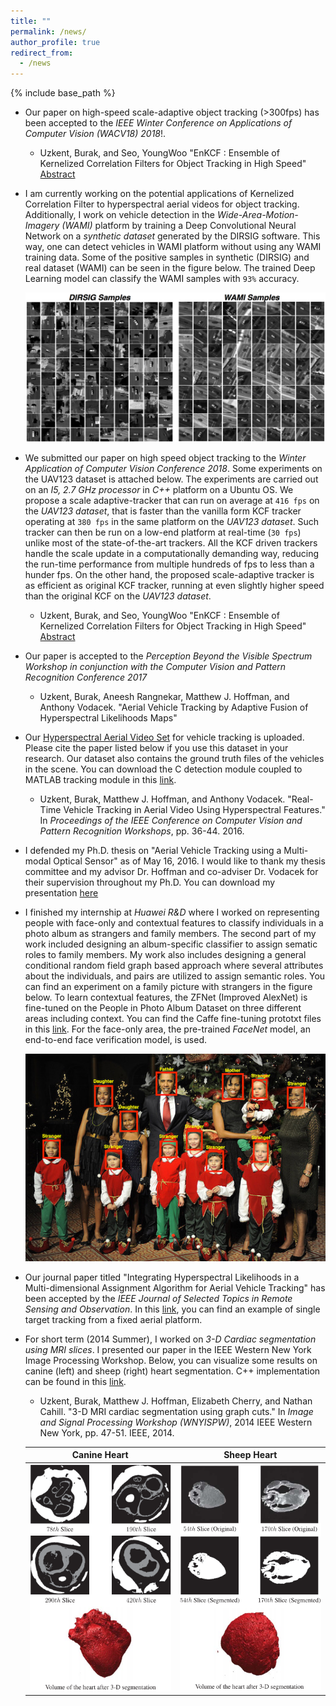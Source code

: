 ```yaml
---
title: ""
permalink: /news/
author_profile: true
redirect_from:
  - /news
---
```


{% include base_path %}

- Our paper on high-speed scale-adaptive object tracking (>300fps) has been accepted to the *IEEE Winter Conference on Applications of Computer Vision (WACV18) 2018*!. 

	- Uzkent, Burak, and Seo, YoungWoo "EnKCF : Ensemble of Kernelized Correlation Filters for Object Tracking in High Speed" [Abstract](abstract_wacv18.pdf)

- I am currently working on the potential applications of Kernelized Correlation Filter to hyperspectral aerial videos for object tracking. Additionally, I work on vehicle detection in the *Wide-Area-Motion-Imagery (WAMI)* platform by training a Deep Convolutional Neural Network on a *synthetic dataset* generated by the DIRSIG software. This way, one can detect vehicles in WAMI platform without using any WAMI training data. Some of the positive samples in synthetic (DIRSIG) and real dataset (WAMI) can be seen in the figure below. The trained Deep Learning model can classify the WAMI samples with `93%` accuracy.

	![positive_samples](../images/positives_vehicle_detection.jpg)

- We submitted our paper on high speed object tracking to the *Winter Application of Computer Vision Conference 2018*. Some experiments on the UAV123 dataset is attached below. The experiments are carried out on an *I5, 2.7 GHz processor* in *C++* platform on a Ubuntu OS. We propose a scale adaptive-tracker that can run on average at `416 fps` on the *UAV123 dataset*, that is faster than the vanilla form KCF tracker operating at `380 fps` in the same platform on the *UAV123 dataset*. Such tracker can then be run on a low-end platform at real-time (`30 fps`) unlike most of the state-of-the-art trackers. All the KCF driven trackers handle the scale update in a computationally demanding way, reducing the run-time performance from multiple hundreds of fps to less than a hunder fps. On the other hand, the proposed scale-adaptive tracker is as efficient as original KCF tracker, running at even slightly higher speed than the original KCF on the *UAV123 dataset*.

	- Uzkent, Burak, and Seo, YoungWoo "EnKCF : Ensemble of Kernelized Correlation Filters for Object Tracking in High Speed" [Abstract](abstract_wacv18.pdf)

- Our paper is accepted to the *Perception Beyond the Visible Spectrum Workshop in conjunction with the Computer Vision and Pattern Recognition Conference 2017*
	
	- Uzkent, Burak, Aneesh Rangnekar, Matthew J. Hoffman, and Anthony Vodacek. "Aerial Vehicle Tracking by Adaptive Fusion of Hyperspectral Likelihoods Maps"

- Our [Hyperspectral Aerial Video Set](https://buzkent86.github.io/datasets/) for vehicle tracking is uploaded. Please cite the paper listed below if you use this dataset in your research. Our dataset also contains the ground truth files of the vehicles in the scene. You can download the C detection module coupled to MATLAB tracking module in this [link](https://github.com/buzkent86/CVPRW17_Paper_Code).

	- Uzkent, Burak, Matthew J. Hoffman, and Anthony Vodacek. "Real-Time Vehicle Tracking in Aerial Video Using Hyperspectral Features." In *Proceedings of the IEEE Conference on Computer Vision and Pattern Recognition Workshops*, pp. 36-44. 2016.

- I defended my Ph.D. thesis on "Aerial Vehicle Tracking using a Multi-modal Optical Sensor" as of May 16, 2016. I would like to thank my thesis committee and my advisor Dr. Hoffman and co-adviser Dr. Vodacek for their supervision throughout my Ph.D. You can download my presentation [here](../files/Thesis.Defense.pdf)

- I finished my internship at *Huawei R&D* where I worked on representing people with face-only and contextual features to classify individuals in a photo album as strangers and family members. The second part of my work included designing an album-specific classifier to assign sematic roles to family members. My work also includes designing a general conditional random field graph based approach where several attributes about the individuals, and pairs are utilized to assign semantic roles. You can find an experiment on a family picture with strangers in the figure below. To learn contextual features, the ZFNet (Improved AlexNet) is fine-tuned on the People in Photo Album Dataset on three different areas including context. You can find the Caffe fine-tuning prototxt files in this [link](https://github.com/buzkent86/AlexNet_FineTuned_PersonRecognition). For the face-only area, the pre-trained *FaceNet* model, an end-to-end face verification model, is used.

	![obama_family](../images/Obama_Family.jpg)

- Our journal paper titled "Integrating Hyperspectral Likelihoods in a Multi-dimensional Assignment Algorithm for Aerial Vehicle Tracking" has been accepted by the *IEEE Journal of Selected Topics in Remote Sensing and Observation*. In this [link](https://www.youtube.com/watch?v=scRQjEMGSRE), you can find an example of single target tracking from a fixed aerial platform.

- For short term (2014 Summer), I worked on *3-D Cardiac segmentation using MRI slices*. I presented our paper in the IEEE Western New York Image Processing Workshop. Below, you can visualize some results on canine (left) and sheep (right) heart segmentation. C++ implementation can be found in this [link](https://github.com/buzkent86/3D_MRI_Segmentation).

	- Uzkent, Burak, Matthew J. Hoffman, Elizabeth Cherry, and Nathan Cahill. "3-D MRI cardiac segmentation using graph cuts." In *Image and Signal Processing Workshop (WNYISPW)*, 2014 IEEE Western New York, pp. 47-51. IEEE, 2014.

	Canine Heart             |  Sheep Heart
	:-------------------------:|:-------------------------:
	![canine_heart](../images/Canine_Heart_Segmentation.png)  |  ![sheep_heart](../images/Sheep_Heart_Segmentation.png)
